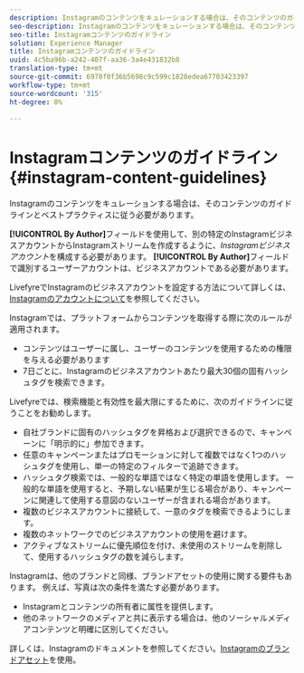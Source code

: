 ```yaml
---
description: Instagramのコンテンツをキュレーションする場合は、そのコンテンツのガイドラインとベストプラクティスに従う必要があります。
seo-description: Instagramのコンテンツをキュレーションする場合は、そのコンテンツのガイドラインとベストプラクティスに従う必要があります。
seo-title: Instagramコンテンツのガイドライン
solution: Experience Manager
title: Instagramコンテンツのガイドライン
uuid: 4c5ba96b-a242-407f-aa36-3a4e431832b8
translation-type: tm+mt
source-git-commit: 6978f0f36b5698c9c599c1828edea67703423397
workflow-type: tm+mt
source-wordcount: '315'
ht-degree: 0%

---
```



# Instagramコンテンツのガイドライン{#instagram-content-guidelines}

Instagramのコンテンツをキュレーションする場合は、そのコンテンツのガイドラインとベストプラクティスに従う必要があります。

**[!UICONTROL By Author]**&#x200B;フィールドを使用して、別の特定のInstagramビジネスアカウントからInstagramストリームを作成するように、*Instagramビジネスアカウント*&#x200B;を構成する必要があります。 **[!UICONTROL By Author]**&#x200B;フィールドで識別するユーザーアカウントは、ビジネスアカウントである必要があります。

LivefyreでInstagramのビジネスアカウントを設定する方法について詳しくは、[Instagramのアカウントについて](../c-users-creating-accounts-with-studio-access/t-configure-social-accout-instagram/c-about-instagram-accounts.md#c_about_instagram_accounts)を参照してください。

Instagramでは、プラットフォームからコンテンツを取得する際に次のルールが適用されます。

* コンテンツはユーザーに属し、ユーザーのコンテンツを使用するための権限を与える必要があります
* 7日ごとに、Instagramのビジネスアカウントあたり最大30個の固有ハッシュタグを検索できます。

Livefyreでは、検索機能と有効性を最大限にするために、次のガイドラインに従うことをお勧めします。

* 自社ブランドに固有のハッシュタグを昇格および選択できるので、キャンペーンに「明示的に」参加できます。
* 任意のキャンペーンまたはプロモーションに対して複数ではなく1つのハッシュタグを使用し、単一の特定のフィルターで追跡できます。
* ハッシュタグ検索では、一般的な単語ではなく特定の単語を使用します。 一般的な単語を使用すると、予期しない結果が生じる場合があり、キャンペーンに関連して使用する意図のないユーザーが含まれる場合があります。
* 複数のビジネスアカウントに接続して、一意のタグを検索できるようにします。
* 複数のネットワークでのビジネスアカウントの使用を避けます。
* アクティブなストリームに優先順位を付け、未使用のストリームを削除して、使用するハッシュタグの数を減らします。

Instagramは、他のブランドと同様、ブランドアセットの使用に関する要件もあります。 例えば、写真は次の条件を満たす必要があります。

* Instagramとコンテンツの所有者に属性を提供します。
* 他のネットワークのメディアと共に表示する場合は、他のソーシャルメディアコンテンツと明確に区別してください。

詳しくは、Instagramのドキュメントを参照してください。[Instagramのブランドアセット](https://help.instagram.com/304689166306603)を使用。
